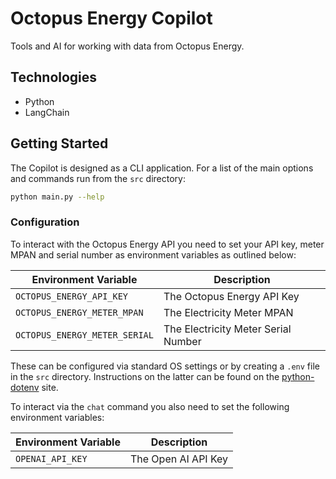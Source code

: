 # Octopus Energy Copilot

Tools and AI for working with data from Octopus Energy.

## Technologies

* Python
* LangChain

## Getting Started

The Copilot is designed as a CLI application.  For a list of the main options and commands run from the `src` directory:

```bash
python main.py --help
```

### Configuration

To interact with the Octopus Energy API you need to set your API key, meter MPAN and serial number as environment variables as outlined below:

Environment Variable | Description
-|-
`OCTOPUS_ENERGY_API_KEY` | The Octopus Energy API Key
`OCTOPUS_ENERGY_METER_MPAN` | The Electricity Meter MPAN
`OCTOPUS_ENERGY_METER_SERIAL` | The Electricity Meter Serial Number

These can be configured via standard OS settings or by creating a `.env` file in the `src` directory.  Instructions on the latter can be found on the [python-dotenv](https://pypi.org/project/python-dotenv/) site.

To interact via the `chat` command you also need to set the following environment variables:

Environment Variable | Description
-|-
`OPENAI_API_KEY` | The Open AI API Key